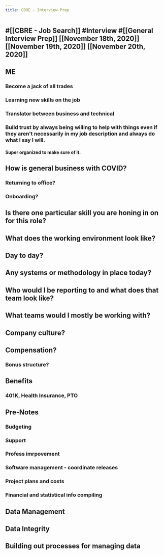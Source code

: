```yaml
---
title: CBRE - Interview Prep
---
```


## #[[CBRE - Job Search]] #Interview #[[General Interview Prep]] [[November 18th, 2020]] [[November 19th, 2020]] [[November 20th, 2020]]

## ME
### Become a jack of all trades

### Learning new skills on the job

### Translator between business and technical

### Build trust by always being willing to help with things even if they aren't necessarily in my job description and always do what I say I will.
#### Super organized to make sure of it.

## How is general business with COVID?
### Returning to office?

### Onboarding?

## Is there one particular skill you are honing in on for this role?

## What does the working environment look like?

## Day to day?

## Any systems or methodology in place today?

## Who would I be reporting to and what does that team look like?

## What teams would I mostly be working with?

## Company culture?

## Compensation?
### Bonus structure?

## Benefits
### 401K, Health Insurance, PTO

## 

## Pre-Notes
### Budgeting

### Support

### Profess imrpovement

### Software management - coordinate releases

### Project plans and costs

### Financial and statistical info compiling

## Data Management

## Data Integrity

## Building out processes for managing data

## 

## 
